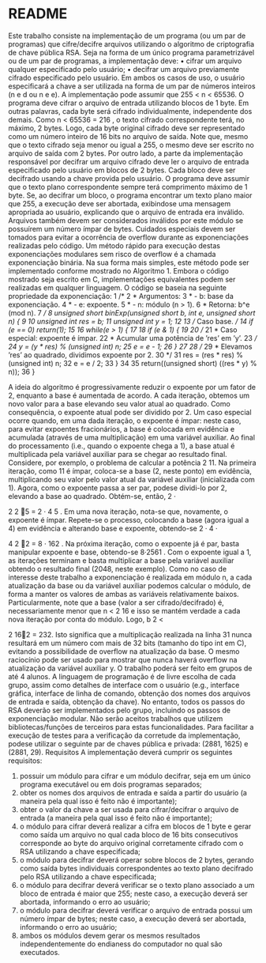 # README #

Este trabalho consiste na implementação de um programa (ou um par de programas) que cifre/decifre
arquivos utilizando o algoritmo de criptografia de chave pública RSA. Seja na forma
de um único programa parametrizável ou de um par de programas, a implementação deve:
• cifrar um arquivo qualquer especificado pelo usuário;
• decifrar um arquivo previamente cifrado especificado pelo usuário.
Em ambos os casos de uso, o usuário especificará a chave a ser utilizada na forma de um
par de números inteiros (n e d ou n e e). A implementação pode assumir que 255 < n < 65536.
O programa deve cifrar o arquivo de entrada utilizando blocos de 1 byte. Em outras palavras,
cada byte será cifrado individualmente, independente dos demais. Como n < 65536 = 216
,
o texto cifrado correspondente terá, no máximo, 2 bytes. Logo, cada byte original cifrado deve
ser representado como um número inteiro de 16 bits no arquivo de saída. Note que, mesmo
que o texto cifrado seja menor ou igual a 255, o mesmo deve ser escrito no arquivo de
saída com 2 bytes.
Por outro lado, a parte da implementação responsável por decifrar um arquivo cifrado deve
ler o arquivo de entrada especificado pelo usuário em blocos de 2 bytes. Cada bloco deve ser
decifrado usando a chave provida pelo usuário. O programa deve assumir que o texto plano
correspondente sempre terá comprimento máximo de 1 byte. Se, ao decifrar um bloco, o
programa encontrar um texto plano maior que 255, a execução deve ser abortada, exibindose
uma mensagem apropriada ao usuário, explicando que o arquivo de entrada era inválido.
Arquivos também devem ser considerados inválidos por este módulo se possuírem um número
ímpar de bytes.
Cuidados especiais devem ser tomados para evitar a ocorrência de overflow durante as
exponenciações realizadas pelo código. Um método rápido para execução destas exponenciações
modulares sem risco de overflow é a chamada exponenciação binária. Na sua forma
mais simples, este método pode ser implementado conforme mostrado no Algoritmo 1.
Embora o código mostrado seja escrito em C, implementações equivalentes podem ser
realizadas em qualquer linguagem. O código se baseia na seguinte propriedade da exponenciação:
1 /*
2 * Argumentos:
3 * - b: base da exponenciação.
4 * - e: expoente.
5 * - n: módulo (n > 1).
6 * Retorna: b^e (mod n).
7 */
8 unsigned short binExp(unsigned short b, int e, unsigned short n) {
9
10 unsigned int res = b;
11 unsigned int y = 1;
12
13 /* Caso base. */
14 if (e == 0) return(1);
15
16 while(e > 1) {
17
18 if (e & 1) {
19
20 /*
21 * Caso especial: expoente é ímpar.
22 * Acumular uma potência de ’res’ em ’y’.
23 */
24 y = (y * res) % (unsigned int) n;
25 e = e - 1;
26 }
27
28 /*
29 * Elevamos ’res’ ao quadrado, dividimos expoente por 2.
30 */
31 res = (res * res) % (unsigned int) n;
32 e = e / 2;
33 }
34
35 return((unsigned short) ((res * y) % n));
36 }

A ideia do algoritmo é progressivamente reduzir o expoente por um fator de 2, enquanto a
base é aumentada de acordo. A cada iteração, obtemos um novo valor para a base elevando
seu valor atual ao quadrado. Como consequência, o expoente atual pode ser dividido por 2.
Um caso especial ocorre quando, em uma dada iteração, o expoente é ímpar: neste caso, para
evitar expoentes fracionários, a base é colocada em evidência e acumulada (através de uma
multiplicação) em uma variável auxiliar. Ao final do processamento (i.e., quando o expoente
chega a 1), a base atual é multiplicada pela variável auxiliar para se chegar ao resultado final.
Considere, por exemplo, o problema de calcular a potência 2
11. Na primeira iteração, como
11 é ímpar, coloca-se a base (2, neste ponto) em evidência, multiplicando seu valor pelo valor
atual da variável auxiliar (inicializada com 1). Agora, como o expoente passa a ser par, podese
dividi-lo por 2, elevando a base ao quadrado. Obtém-se, então, 2 ·

2
2
5 = 2 · 4
5
. Em uma
nova iteração, nota-se que, novamente, o expoente é ímpar. Repete-se o processo, colocando
a base (agora igual a 4) em evidência e alterando base e expoente, obtendo-se 2 · 4 ·

4
2
2
= 8 · 162
. Na próxima iteração, como o expoente já é par, basta manipular expoente e base,
obtendo-se 8·2561
. Com o expoente igual a 1, as iterações terminam e basta multiplicar a base
pela variável auxiliar obtendo o resultado final (2048, neste exemplo).
Como no caso de interesse deste trabalho a exponenciação é realizada em módulo n, a cada
atualização da base ou da variável auxiliar podemos calcular o módulo, de forma a manter os
valores de ambas as variáveis relativamente baixos. Particularmente, note que a base (valor a
ser cifrado/decifrado) é, necessariamente menor que n < 2
16 e isso se mantém verdade a cada
nova iteração por conta do módulo. Logo, b
2 <

2
162 = 232. Isto significa que a multiplicação
realizada na linha 31 nunca resultará em um número com mais de 32 bits (tamanho do tipo int
em C), evitando a possibilidade de overflow na atualização da base. O mesmo raciocínio pode
ser usado para mostrar que nunca haverá overflow na atualização da variável auxiliar y.
O trabalho poderá ser feito em grupos de até 4 alunos. A linguagem de programação é de
livre escolha de cada grupo, assim como detalhes de interface com o usuário (e.g., interface
gráfica, interface de linha de comando, obtenção dos nomes dos arquivos de entrada e saída,
obtenção da chave). No entanto, todos os passos do RSA deverão ser implementados pelo
grupo, incluindo os passos de exponenciação modular. Não serão aceitos trabalhos que
utilizem bibliotecas/funções de terceiros para estas funcionalidades.
Para facilitar a execução de testes para a verificação da corretude da implementação, podese
utilizar o seguinte par de chaves pública e privada: (2881, 1625) e (2881, 29).
Requisitos
A implementação deverá cumprir os seguintes requisitos:
1. possuir um módulo para cifrar e um módulo decifrar, seja em um único programa executável
ou em dois programas separados;
2. obter os nomes dos arquivos de entrada e saída a partir do usuário (a maneira pela qual
isso é feito não é importante);
3. obter o valor da chave a ser usada para cifrar/decifrar o arquivo de entrada (a maneira
pela qual isso é feito não é importante);
4. o módulo para cifrar deverá realizar a cifra em blocos de 1 byte e gerar como saída um arquivo
no qual cada bloco de 16 bits consecutivos corresponde ao byte do arquivo original
corretamente cifrado com o RSA utilizando a chave especificada;
5. o módulo para decifrar deverá operar sobre blocos de 2 bytes, gerando como saída bytes
individuais correspondentes ao texto plano decifrado pelo RSA utilizando a chave especificada;
6. o módulo para decifrar deverá verificar se o texto plano associado a um bloco de entrada
é maior que 255; neste caso, a execução deverá ser abortada, informando o erro ao
usuário;
7. o módulo para decifrar deverá verificar o arquivo de entrada possui um número ímpar de
bytes; neste caso, a execução deverá ser abortada, informando o erro ao usuário;
8. ambos os módulos devem gerar os mesmos resultados independentemente do endianess
do computador no qual são executados.